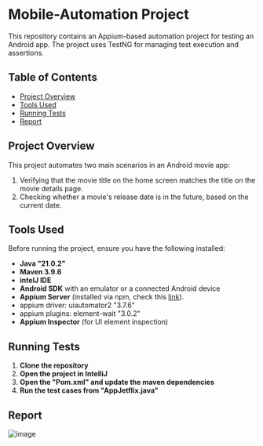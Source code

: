 # Mobile-Automation Project

This repository contains an Appium-based automation project for testing an Android app. The project uses TestNG for managing test execution and assertions.

## Table of Contents

- [Project Overview](#project-overview)
- [Tools Used](#tools-used)
- [Running Tests](#running-tests)
- [Report](#report)




## Project Overview

This project automates two main scenarios in an Android movie app:
1. Verifying that the movie title on the home screen matches the title on the movie details page.
2. Checking whether a movie's release date is in the future, based on the current date.


## Tools Used

Before running the project, ensure you have the following installed:

- **Java "21.0.2"** 
- **Maven 3.9.6** 
- **intelJ IDE**
- **Android SDK** with an emulator or a connected Android device
- **Appium Server** (installed via npm, check this [link](https://www.testbytes.net/blog/how-to-install-appium-server-and-node-on-windows-through-command-line/)).
-   appium driver:  uiautomator2 "3.7.6"
-   appium plugins:  element-wait "3.0.2"
- **Appium Inspector** (for UI element inspection)

## Running Tests

1. **Clone the repository**
2. **Open the project in IntelliJ**
3. **Open the "Pom.xml" and update the maven dependencies** 
4. **Run the test cases from "AppJetflix.java"**

## Report
![image](https://github.com/user-attachments/assets/3ebb43aa-e717-43b8-8ddf-93881c9a36c3)

